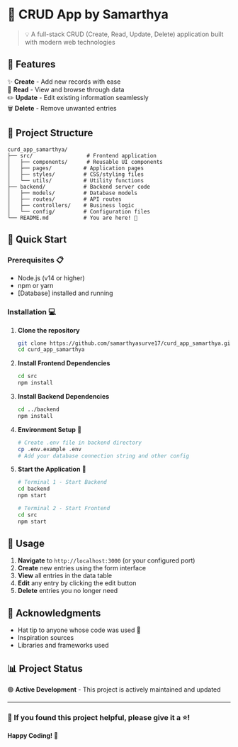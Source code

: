 # 🚀 CRUD App by Samarthya


> 💡 A full-stack CRUD (Create, Read, Update, Delete) application built with modern web technologies

## 🌟 Features

✨ **Create** - Add new records with ease  
📖 **Read** - View and browse through data  
✏️ **Update** - Edit existing information seamlessly  
🗑️ **Delete** - Remove unwanted entries  


## 📁 Project Structure

```
curd_app_samarthya/
├── src/                 # Frontend application
│   ├── components/      # Reusable UI components
│   ├── pages/          # Application pages
│   ├── styles/         # CSS/styling files
│   └── utils/          # Utility functions
├── backend/            # Backend server code
│   ├── models/         # Database models
│   ├── routes/         # API routes
│   ├── controllers/    # Business logic
│   └── config/         # Configuration files
└── README.md           # You are here! 📍
```

## 🚀 Quick Start

### Prerequisites 📋
- Node.js (v14 or higher)
- npm or yarn
- [Database] installed and running

### Installation 💻

1. **Clone the repository**
   ```bash
   git clone https://github.com/samarthyasurve17/curd_app_samarthya.git
   cd curd_app_samarthya
   ```

2. **Install Frontend Dependencies**
   ```bash
   cd src
   npm install
   ```

3. **Install Backend Dependencies**
   ```bash
   cd ../backend
   npm install
   ```

4. **Environment Setup** 🔧
   ```bash
   # Create .env file in backend directory
   cp .env.example .env
   # Add your database connection string and other config
   ```

5. **Start the Application** 🎉
   ```bash
   # Terminal 1 - Start Backend
   cd backend
   npm start

   # Terminal 2 - Start Frontend
   cd src
   npm start
   ```

## 🎯 Usage

1. **Navigate** to `http://localhost:3000` (or your configured port)
2. **Create** new entries using the form interface
3. **View** all entries in the data table
4. **Edit** any entry by clicking the edit button
5. **Delete** entries you no longer need


 

## 🙏 Acknowledgments

- Hat tip to anyone whose code was used 🎩
- Inspiration sources
- Libraries and frameworks used

## 📊 Project Status

🟢 **Active Development** - This project is actively maintained and updated

---

### 💖 If you found this project helpful, please give it a ⭐!

**Happy Coding! 🎉**
